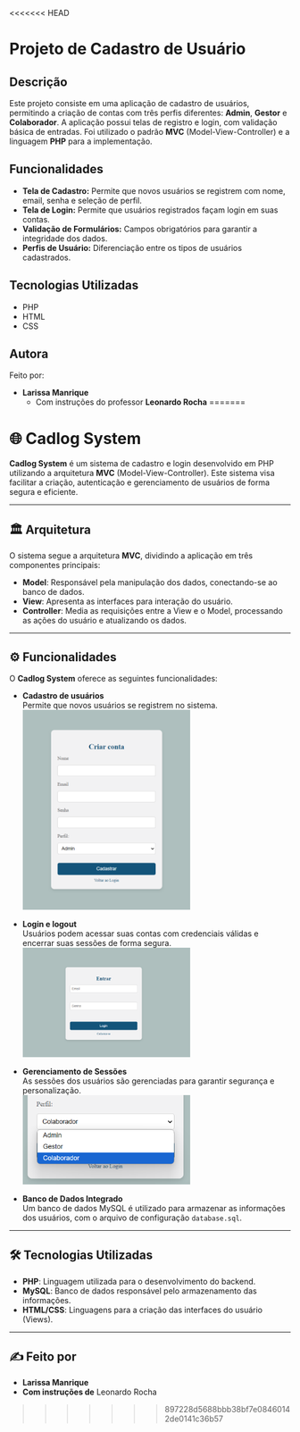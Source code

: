 <<<<<<< HEAD
# Projeto de Cadastro de Usuário

## Descrição

Este projeto consiste em uma aplicação de cadastro de usuários, permitindo a criação de contas com três perfis diferentes: **Admin**, **Gestor** e **Colaborador**. A aplicação possui telas de registro e login, com validação básica de entradas. Foi utilizado o padrão **MVC** (Model-View-Controller) e a linguagem **PHP** para a implementação.

## Funcionalidades

- **Tela de Cadastro:** Permite que novos usuários se registrem com nome, email, senha e seleção de perfil.
- **Tela de Login:** Permite que usuários registrados façam login em suas contas.
- **Validação de Formulários:** Campos obrigatórios para garantir a integridade dos dados.
- **Perfis de Usuário:** Diferenciação entre os tipos de usuários cadastrados.

## Tecnologias Utilizadas

- PHP
- HTML
- CSS 

## Autora
Feito por:
- **Larissa Manrique**
  - Com instruções do professor **Leonardo Rocha**
=======
# 🌐 Cadlog System

**Cadlog System** é um sistema de cadastro e login desenvolvido em PHP utilizando a arquitetura **MVC** (Model-View-Controller). Este sistema visa facilitar a criação, autenticação e gerenciamento de usuários de forma segura e eficiente.

---

## 🏛️ Arquitetura

O sistema segue a arquitetura **MVC**, dividindo a aplicação em três componentes principais:

- **Model**: Responsável pela manipulação dos dados, conectando-se ao banco de dados.
- **View**: Apresenta as interfaces para interação do usuário.
- **Controller**: Media as requisições entre a View e o Model, processando as ações do usuário e atualizando os dados.

---

## ⚙️ Funcionalidades

O **Cadlog System** oferece as seguintes funcionalidades:

- **Cadastro de usuários**  
  Permite que novos usuários se registrem no sistema.  
  <img src="img/tela-cadastro.png" alt="Tela de Cadastro" width="300px">

- **Login e logout**  
  Usuários podem acessar suas contas com credenciais válidas e encerrar suas sessões de forma segura.  
  <img src="img/tela-login.png" alt="Tela de Login" width="300px">

- **Gerenciamento de Sessões**  
  As sessões dos usuários são gerenciadas para garantir segurança e personalização.  
    <img src="img/tipo-user.png" alt="Tipo de usuario" width="300px">


- **Banco de Dados Integrado**  
  Um banco de dados MySQL é utilizado para armazenar as informações dos usuários, com o arquivo de configuração `database.sql`.

---

## 🛠️ Tecnologias Utilizadas

- **PHP**: Linguagem utilizada para o desenvolvimento do backend.
- **MySQL**: Banco de dados responsável pelo armazenamento das informações.
- **HTML/CSS**: Linguagens para a criação das interfaces do usuário (Views).

---

## ✍️ Feito por

- **Larissa Manrique**
- **Com instruções de** Leonardo Rocha
>>>>>>> 897228d5688bbb38bf7e08460142de0141c36b57
